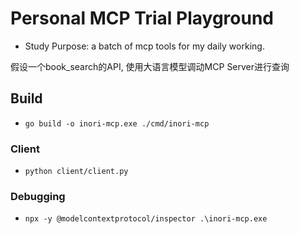 # Personal MCP Trial Playground

- Study Purpose: a batch of mcp tools for my daily working.

假设一个book_search的API, 使用大语言模型调动MCP Server进行查询

## Build

- `go build -o inori-mcp.exe ./cmd/inori-mcp`

### Client

- `python client/client.py`

### Debugging

- `npx -y @modelcontextprotocol/inspector .\inori-mcp.exe`